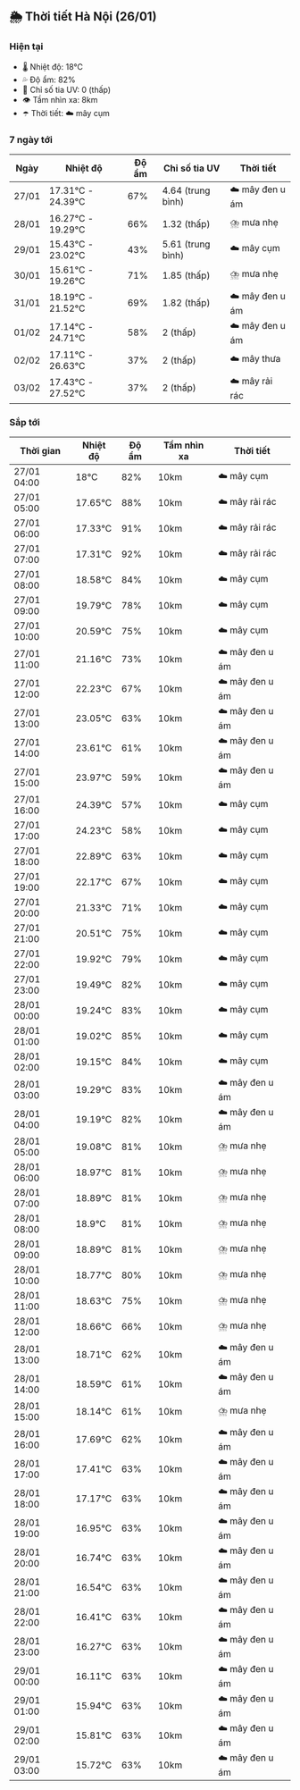 ## 🌦️ Thời tiết Hà Nội (26/01)

### Hiện tại

- 🌡️ Nhiệt độ: 18℃
- 💦 Độ ẩm: 82%
- 🌟 Chỉ số tia UV: 0 (thấp)
- 👁️ Tầm nhìn xa: 8km
- ☂️ Thời tiết: ☁️ mây cụm

### 7 ngày tới

| Ngày | Nhiệt độ | Độ ẩm | Chỉ số tia UV | Thời tiết |
| --- | --- | --- | --- | --- |
| 27/01 | 17.31℃ - 24.39℃ | 67% | 4.64 (trung bình) | ☁️ mây đen u ám |
| 28/01 | 16.27℃ - 19.29℃ | 66% | 1.32 (thấp) | ⛈️ mưa nhẹ |
| 29/01 | 15.43℃ - 23.02℃ | 43% | 5.61 (trung bình) | ☁️ mây cụm |
| 30/01 | 15.61℃ - 19.26℃ | 71% | 1.85 (thấp) | ⛈️ mưa nhẹ |
| 31/01 | 18.19℃ - 21.52℃ | 69% | 1.82 (thấp) | ☁️ mây đen u ám |
| 01/02 | 17.14℃ - 24.71℃ | 58% | 2 (thấp) | ☁️ mây đen u ám |
| 02/02 | 17.11℃ - 26.63℃ | 37% | 2 (thấp) | ☁️ mây thưa |
| 03/02 | 17.43℃ - 27.52℃ | 37% | 2 (thấp) | ☁️ mây rải rác |

### Sắp tới

| Thời gian | Nhiệt độ | Độ ẩm | Tầm nhìn xa | Thời tiết |
| --- | --- | --- | --- | --- |
| 27/01 04:00 | 18℃ | 82% | 10km | ☁️ mây cụm |
| 27/01 05:00 | 17.65℃ | 88% | 10km | ☁️ mây rải rác |
| 27/01 06:00 | 17.33℃ | 91% | 10km | ☁️ mây rải rác |
| 27/01 07:00 | 17.31℃ | 92% | 10km | ☁️ mây rải rác |
| 27/01 08:00 | 18.58℃ | 84% | 10km | ☁️ mây cụm |
| 27/01 09:00 | 19.79℃ | 78% | 10km | ☁️ mây cụm |
| 27/01 10:00 | 20.59℃ | 75% | 10km | ☁️ mây cụm |
| 27/01 11:00 | 21.16℃ | 73% | 10km | ☁️ mây đen u ám |
| 27/01 12:00 | 22.23℃ | 67% | 10km | ☁️ mây đen u ám |
| 27/01 13:00 | 23.05℃ | 63% | 10km | ☁️ mây đen u ám |
| 27/01 14:00 | 23.61℃ | 61% | 10km | ☁️ mây đen u ám |
| 27/01 15:00 | 23.97℃ | 59% | 10km | ☁️ mây đen u ám |
| 27/01 16:00 | 24.39℃ | 57% | 10km | ☁️ mây cụm |
| 27/01 17:00 | 24.23℃ | 58% | 10km | ☁️ mây cụm |
| 27/01 18:00 | 22.89℃ | 63% | 10km | ☁️ mây cụm |
| 27/01 19:00 | 22.17℃ | 67% | 10km | ☁️ mây cụm |
| 27/01 20:00 | 21.33℃ | 71% | 10km | ☁️ mây cụm |
| 27/01 21:00 | 20.51℃ | 75% | 10km | ☁️ mây cụm |
| 27/01 22:00 | 19.92℃ | 79% | 10km | ☁️ mây cụm |
| 27/01 23:00 | 19.49℃ | 82% | 10km | ☁️ mây cụm |
| 28/01 00:00 | 19.24℃ | 83% | 10km | ☁️ mây cụm |
| 28/01 01:00 | 19.02℃ | 85% | 10km | ☁️ mây cụm |
| 28/01 02:00 | 19.15℃ | 84% | 10km | ☁️ mây cụm |
| 28/01 03:00 | 19.29℃ | 83% | 10km | ☁️ mây đen u ám |
| 28/01 04:00 | 19.19℃ | 82% | 10km | ☁️ mây đen u ám |
| 28/01 05:00 | 19.08℃ | 81% | 10km | ⛈️ mưa nhẹ |
| 28/01 06:00 | 18.97℃ | 81% | 10km | ⛈️ mưa nhẹ |
| 28/01 07:00 | 18.89℃ | 81% | 10km | ⛈️ mưa nhẹ |
| 28/01 08:00 | 18.9℃ | 81% | 10km | ⛈️ mưa nhẹ |
| 28/01 09:00 | 18.89℃ | 81% | 10km | ⛈️ mưa nhẹ |
| 28/01 10:00 | 18.77℃ | 80% | 10km | ⛈️ mưa nhẹ |
| 28/01 11:00 | 18.63℃ | 75% | 10km | ⛈️ mưa nhẹ |
| 28/01 12:00 | 18.66℃ | 66% | 10km | ⛈️ mưa nhẹ |
| 28/01 13:00 | 18.71℃ | 62% | 10km | ☁️ mây đen u ám |
| 28/01 14:00 | 18.59℃ | 61% | 10km | ☁️ mây đen u ám |
| 28/01 15:00 | 18.14℃ | 61% | 10km | ⛈️ mưa nhẹ |
| 28/01 16:00 | 17.69℃ | 62% | 10km | ☁️ mây đen u ám |
| 28/01 17:00 | 17.41℃ | 63% | 10km | ☁️ mây đen u ám |
| 28/01 18:00 | 17.17℃ | 63% | 10km | ☁️ mây đen u ám |
| 28/01 19:00 | 16.95℃ | 63% | 10km | ☁️ mây đen u ám |
| 28/01 20:00 | 16.74℃ | 63% | 10km | ☁️ mây đen u ám |
| 28/01 21:00 | 16.54℃ | 63% | 10km | ☁️ mây đen u ám |
| 28/01 22:00 | 16.41℃ | 63% | 10km | ☁️ mây đen u ám |
| 28/01 23:00 | 16.27℃ | 63% | 10km | ☁️ mây đen u ám |
| 29/01 00:00 | 16.11℃ | 63% | 10km | ☁️ mây đen u ám |
| 29/01 01:00 | 15.94℃ | 63% | 10km | ☁️ mây đen u ám |
| 29/01 02:00 | 15.81℃ | 63% | 10km | ☁️ mây đen u ám |
| 29/01 03:00 | 15.72℃ | 63% | 10km | ☁️ mây đen u ám |

